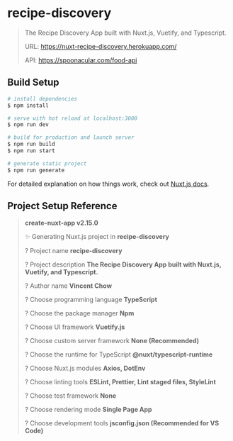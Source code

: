 # recipe-discovery

> The Recipe Discovery App built with Nuxt.js, Vuetify, and Typescript.
>
> URL: https://nuxt-recipe-discovery.herokuapp.com/
>
> API: https://spoonacular.com/food-api

## Build Setup

```bash
# install dependencies
$ npm install

# serve with hot reload at localhost:3000
$ npm run dev

# build for production and launch server
$ npm run build
$ npm run start

# generate static project
$ npm run generate
```

For detailed explanation on how things work, check out [Nuxt.js docs](https://nuxtjs.org).

## Project Setup Reference

> **create-nuxt-app v2.15.0**
>
> ✨ Generating Nuxt.js project in **recipe-discovery**
>
> ? Project name **recipe-discovery**
>
> ? Project description **The Recipe Discovery App built with Nuxt.js, Vuetify, and Typescript.**
>
> ? Author name **Vincent Chow**
>
> ? Choose programming language **TypeScript**
>
> ? Choose the package manager **Npm**
>
> ? Choose UI framework **Vuetify.js**
>
> ? Choose custom server framework **None (Recommended)**
>
> ? Choose the runtime for TypeScript **@nuxt/typescript-runtime**
>
> ? Choose Nuxt.js modules **Axios, DotEnv**
>
> ? Choose linting tools **ESLint, Prettier, Lint staged files, StyleLint**
>
> ? Choose test framework **None**
>
> ? Choose rendering mode **Single Page App**
>
> ? Choose development tools **jsconfig.json (Recommended for VS Code)**
